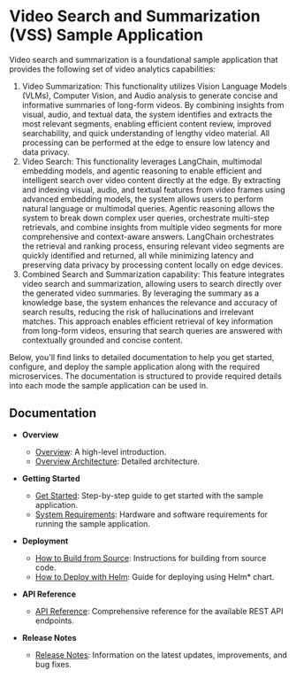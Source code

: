# Video Search and Summarization (VSS) Sample Application

Video search and summarization is a foundational sample application that provides the following set of video analytics capabilities:
1. Video Summarization: This functionality utilizes Vision Language Models (VLMs), Computer Vision, and Audio analysis to generate concise and informative summaries of long-form videos. By combining insights from visual, audio, and textual data, the system identifies and extracts the most relevant segments, enabling efficient content review, improved searchability, and quick understanding of lengthy video material. All processing can be performed at the edge to ensure low latency and data privacy.
2. Video Search: This functionality leverages LangChain, multimodal embedding models, and agentic reasoning to enable efficient and intelligent search over video content directly at the edge. By extracting and indexing visual, audio, and textual features from video frames using advanced embedding models, the system allows users to perform natural language or multimodal queries. Agentic reasoning allows the system to break down complex user queries, orchestrate multi-step retrievals, and combine insights from multiple video segments for more comprehensive and context-aware answers. LangChain orchestrates the retrieval and ranking process, ensuring relevant video segments are quickly identified and returned, all while minimizing latency and preserving data privacy by processing content locally on edge devices.
3. Combined Search and Summarization capability: This feature integrates video search and summarization, allowing users to search directly over the generated video summaries. By leveraging the summary as a knowledge base, the system enhances the relevance and accuracy of search results, reducing the risk of hallucinations and irrelevant matches. This approach enables efficient retrieval of key information from long-form videos, ensuring that search queries are answered with contextually grounded and concise content.

Below, you'll find links to detailed documentation to help you get started, configure, and deploy the sample application along with the required microservices. The documentation is structured to provide required details into each mode the sample application can be used in.

## Documentation

- **Overview**
  - [Overview](docs/user-guide/Overview.md): A high-level introduction.
  - [Overview Architecture](docs/user-guide/overview-architecture.md): Detailed architecture.

- **Getting Started**
  - [Get Started](docs/user-guide/get-started.md): Step-by-step guide to get started with the sample application.
  - [System Requirements](docs/user-guide/system-requirements.md): Hardware and software requirements for running the sample application.

- **Deployment**
  - [How to Build from Source](docs/user-guide/build-from-source.md): Instructions for building from source code.
  - [How to Deploy with Helm](docs/user-guide/deploy-with-helm.md): Guide for deploying using Helm\* chart.

- **API Reference**
  - [API Reference](docs/user-guide/api-reference.md): Comprehensive reference for the available REST API endpoints.

- **Release Notes**
  - [Release Notes](docs/user-guide/release-notes.md): Information on the latest updates, improvements, and bug fixes.

